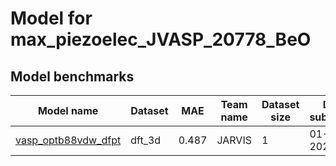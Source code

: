 # Model for max_piezoelec_JVASP_20778_BeO

<h2>Model benchmarks</h2>
<table style="width:100%" id="j_table">
 <thead>
  <tr>
<th>Model name</th>
    <th>Dataset</th>
   <!-- <th>Method</th>-->
    <th>MAE</th>
    <th>Team name</th>
    <th>Dataset size</th>
    <th>Date submitted</th>
    <th>Notes</th>
  </tr>
 </thead>
<!--table_content--><tr><td><a href="https://www.nature.com/articles/s41524-020-0337-2" target="_blank">vasp_optb88vdw_dfpt</a></td><td>dft_3d</td><td>0.487</td><td>JARVIS</td><td>1</td><td>01-14-2023</td><td></td></tr><!--table_content-->
</table>